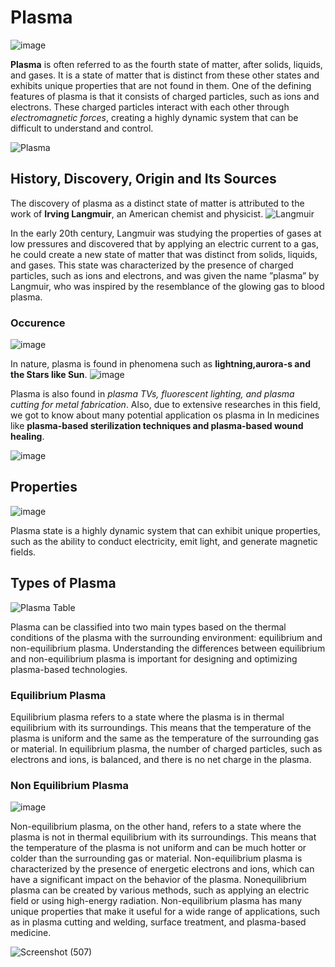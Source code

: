 # Plasma #

![image](https://user-images.githubusercontent.com/130882317/236657333-bc3b4234-9150-4b22-8c82-91fbc8d4acd9.png)

**Plasma** is often referred to as the fourth state of matter, after solids, liquids, and gases.
It is a state of matter that is distinct from these other states and exhibits unique
properties that are not found in them. One of the defining features of plasma is that it
consists of charged particles, such as ions and electrons. These charged particles interact
with each other through *electromagnetic forces*, creating a highly dynamic system that
can be difficult to understand and control.

![Plasma](https://user-images.githubusercontent.com/130882317/236657337-0a54c2f6-a815-4f90-adfa-6272a73752cc.jpg)

## History, Discovery, Origin and Its Sources ##


The discovery of plasma as a distinct state of matter is
attributed to the work of **Irving Langmuir**, an American chemist and physicist. 
![Langmuir](https://user-images.githubusercontent.com/130882317/236657364-f4b721d0-1f23-4062-9422-40b845b1275e.jpg)

In the early 20th century, Langmuir was studying the properties of gases at low
pressures and discovered that by applying an electric
current to a gas, he could create a new state of matter
that was distinct from solids, liquids, and gases. This
state was characterized by the presence of charged particles, such as ions and electrons, and was given the
name ”plasma” by Langmuir, who was inspired by the
resemblance of the glowing gas to blood plasma.

### Occurence ###

![image](https://user-images.githubusercontent.com/130882317/236657522-d72f5b35-9cf3-47f0-bf53-03003b54b3b6.png)

In nature, plasma is found in phenomena such as **lightning,aurora-s and the Stars like Sun**. 
![image](https://user-images.githubusercontent.com/130882317/236657505-928fd0c3-f3c6-47ba-ba1a-e0aafa07b8f6.png)

Plasma is also found in  *plasma TVs, fluorescent lighting, and plasma cutting for metal fabrication*. Also, due to extensive researches in this field, we got to know about many potential application os plasma in  In medicines like **plasma-based sterilization techniques and plasma-based wound healing**. 

![image](https://user-images.githubusercontent.com/130882317/236657553-ed295aa5-8c81-4c86-80f8-399f8ade9003.png)

## Properties ##

![image](https://user-images.githubusercontent.com/130882317/236657757-b41b9e2b-bb12-4d9d-bbc1-9328ef704774.png)


Plasma state is a highly dynamic system that can exhibit unique properties, such as the ability to conduct electricity, emit light, and generate magnetic fields.

## Types of Plasma ##

![Plasma Table](https://user-images.githubusercontent.com/130882317/236657806-a07ff40c-1d4c-4e91-9b76-bd23d6c86080.jpg)

Plasma can be classified into two main types based on the thermal conditions of the
plasma with the surrounding environment: equilibrium and non-equilibrium plasma.
Understanding the differences between equilibrium and non-equilibrium plasma is important for designing and optimizing plasma-based technologies.

###  Equilibrium Plasma ##

Equilibrium plasma refers to a state where the plasma is in thermal equilibrium with
its surroundings. This means that the temperature of the plasma is uniform and the
same as the temperature of the surrounding gas or material. In equilibrium plasma,
the number of charged particles, such as electrons and ions, is balanced, and there is
no net charge in the plasma.

### Non Equilibrium Plasma ###


![image](https://user-images.githubusercontent.com/130882317/236657898-8cf8dc56-2acd-41cd-8e19-545c35de29b8.png)

Non-equilibrium plasma, on the other hand, refers to a state where the plasma is not in thermal equilibrium with its surroundings. This means that the temperature of the
plasma is not uniform and can be much hotter or colder than the surrounding gas or
material. Non-equilibrium plasma is characterized by the presence of energetic electrons
and ions, which can have a significant impact on the behavior of the plasma. Nonequilibrium plasma can be created by various methods, such as applying an electric field
or using high-energy radiation. Non-equilibrium plasma has many unique properties that make it useful for a wide range of applications, such as in plasma cutting and
welding, surface treatment, and plasma-based medicine.


![Screenshot (507)](https://user-images.githubusercontent.com/130882317/236658063-ffb0ec38-53b1-455f-a790-60499a8af59e.png)

